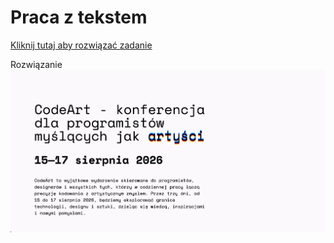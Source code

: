 # Praca z tekstem
[Kliknij tutaj aby rozwiązać zadanie](https://githubbox.com/Publishing-School/css-praca-z-tekstem)


Rozwiązanie
![image info](./zadanie.png)

